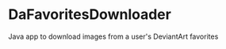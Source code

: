 DaFavoritesDownloader
=====================

Java app to download images from a user's DeviantArt favorites
